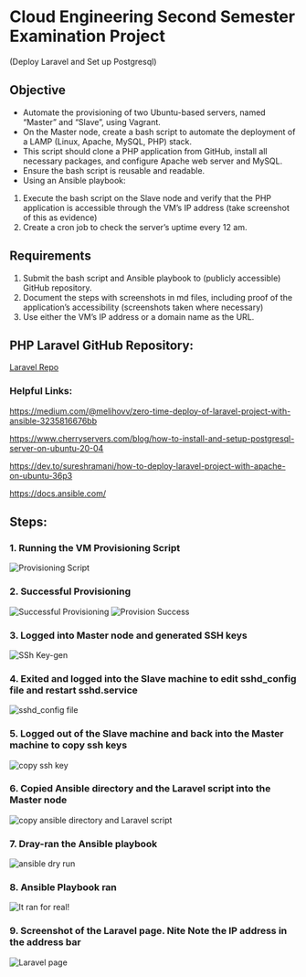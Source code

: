 # Cloud Engineering Second Semester Examination Project

(Deploy Laravel and Set up Postgresql)

## Objective

- Automate the provisioning of two Ubuntu-based servers, named “Master” and “Slave”, using Vagrant.
- On the Master node, create a bash script to automate the deployment of a LAMP (Linux, Apache, MySQL, PHP) stack.
- This script should clone a PHP application from GitHub, install all necessary packages, and configure Apache web server and MySQL.
- Ensure the bash script is reusable and readable.
- Using an Ansible playbook:

1. Execute the bash script on the Slave node and verify that the PHP application is accessible through the VM’s IP address (take screenshot of this as evidence)
2. Create a cron job to check the server’s uptime every 12 am.

## Requirements

1. Submit the bash script and Ansible playbook to (publicly accessible) GitHub repository.
2. Document the steps with screenshots in md files, including proof of the application’s accessibility (screenshots taken where necessary)
3. Use either the VM’s IP address or a domain name as the URL.

## PHP Laravel GitHub Repository:

[Laravel Repo](https://github.com/laravel/laravel)

### Helpful Links:

https://medium.com/@melihovv/zero-time-deploy-of-laravel-project-with-ansible-3235816676bb

https://www.cherryservers.com/blog/how-to-install-and-setup-postgresql-server-on-ubuntu-20-04

https://dev.to/sureshramani/how-to-deploy-laravel-project-with-apache-on-ubuntu-36p3

https://docs.ansible.com/

## Steps:

### 1. Running the VM Provisioning Script

![Provisioning Script](./Screenshots/Running%20the%20VM%20Provisioning%20Script.png)

### 2. Successful Provisioning

![Successful Provisioning](./Screenshots/Success%20VM%20Provisioning.png)
![Provision Success](./Screenshots/Provision%20Successful.png)

### 3. Logged into Master node and generated SSH keys

![SSh Key-gen](./Screenshots/SSH%20Keygen.png)

### 4. Exited and logged into the Slave machine to edit sshd_config file and restart sshd.service

![sshd_config file](./Screenshots/editing%20sshdconfig%20file.png)

### 5. Logged out of the Slave machine and back into the Master machine to copy ssh keys

![copy ssh key](./Screenshots/sshcopyid%20and%20ssh%20connection%20success.png)

### 6. Copied Ansible directory and the Laravel script into the Master node

![copy ansible directory and Laravel script](./Screenshots/copied%20the%20ansible%20directory%20and%20laravel%20script%20to%20the%20master%20node.png)

### 7. Dray-ran the Ansible playbook

![ansible dry run](./Screenshots/Dry%20run%20successful.png)

### 8. Ansible Playbook ran

![It ran for real!](./Screenshots/Ansible%20playbok%20ran.png)

### 9. Screenshot of the Laravel page. Nite Note the IP address in the address bar

![Laravel page](./Screenshots/Screenshot%20of%20Laravel%20page.png)
